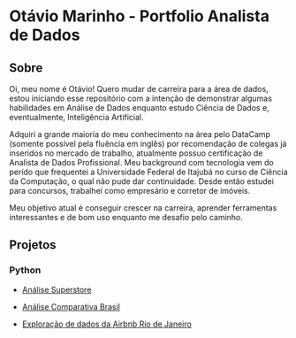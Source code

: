  # Otávio Marinho - Portfolio Analista de Dados
## Sobre
Oi, meu nome é Otávio! Quero mudar de carreira para a área de dados, estou iniciando esse repositório com a intenção de demonstrar algumas habilidades em Análise de Dados enquanto estudo Ciência de Dados e, eventualmente, Inteligência Artificial.

Adquiri a grande maioria do meu conhecimento na área pelo DataCamp (somente possível pela fluência em inglês) por recomendação de colegas já inseridos no mercado de trabalho, atualmente possuo certificação de Analista de Dados Profissional. Meu background com tecnologia vem do perído que frequentei a Universidade Federal de Itajubá no curso de Ciência da Computação, o qual não pude dar continuidade. Desde então estudei para concursos, trabalhei como empresário e corretor de imóveis.

Meu objetivo atual é conseguir crescer na carreira, aprender ferramentas interessantes e de bom uso enquanto me desafio pelo caminho.

## Projetos

### Python
* [Análise Superstore](https://github.com/OtavioMarinho/Portfolio-Analise-de-Dados/blob/main/SuperStore.ipynb)

* [Análise Comparativa Brasil](https://github.com/OtavioMarinho/Portfolio-Analise-de-Dados/blob/main/BrasilGeo.ipynb)

* [Exploração de dados da Airbnb Rio de Janeiro](https://github.com/OtavioMarinho/Portfolio-Analise-de-Dados/blob/main/Airbnb_Rio_Analysis.ipynb)

